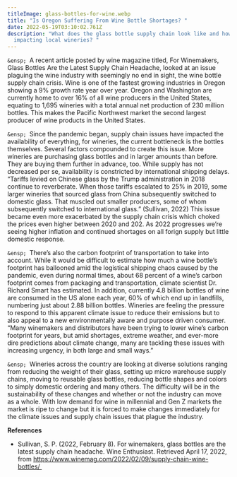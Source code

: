 ```yaml
---
titleImage: glass-bottles-for-wine.webp
title: "Is Oregon Suffering From Wine Bottle Shortages? "
date: 2022-05-19T03:10:02.761Z
description: "What does the glass bottle supply chain look like and how is it
  impacting local wineries? "
---
```

<!--StartFragment-->

`&ensp; `A recent article posted by wine magazine titled, For Winemakers, Glass Bottles Are the Latest Supply Chain Headache, looked at an issue plaguing the wine industry with seemingly no end in sight, the wine bottle supply chain crisis. Wine is one of the fastest growing industries in Oregon showing a 9% growth rate year over year. Oregon and Washington are currently home to over 16% of all wine producers in the United States, equating to 1,695 wineries with a total annual net production of 230 million bottles. This makes the Pacific Northwest market the second largest producer of wine products in the United States. 

`&ensp; `Since the pandemic began, supply chain issues have impacted the availability of everything, for wineries, the current bottleneck is the bottles themselves. Several factors compounded to create this issue. More wineries are purchasing glass bottles and in larger amounts than before. They are buying them further in advance, too. While supply has not decreased per se, availability is constricted by international shipping delays. “Tariffs levied on Chinese glass by the Trump administration in 2018 continue to reverberate. When those tariffs escalated to 25% in 2019, some larger wineries that sourced glass from China subsequently switched to domestic glass. That muscled out smaller producers, some of whom subsequently switched to international glass.” (Sullivan, 2022) This issue became even more exacerbated by the supply chain crisis which choked the prices even higher between 2020 and 202. As 2022 progresses we’re seeing higher inflation and continued shortages on all forign supply but little domestic response. 

`&ensp; `There’s also the carbon footprint of transportation to take into account. While it would be difficult to estimate how much a wine bottle’s footprint has ballooned amid the logistical shipping chaos caused by the pandemic, even during normal times, about 68 percent of a wine’s carbon footprint comes from packaging and transportation, climate scientist Dr. Richard Smart has estimated. In addition, currently 4.8 billion bottles of wine are consumed in the US alone each year, 60% of which end up in landfills, numbering just about 2.88 billion bottles. Wineries are feeling the pressure to respond to this apparent climate issue to reduce their emissions but to also appeal to a new environmentally aware and purpose driven consumer. “Many winemakers and distributors have been trying to lower wine’s carbon footprint for years, but amid shortages, extreme weather, and ever-more dire predictions about climate change, many are tackling these issues with increasing urgency, in both large and small ways.”

`&ensp; `Wineries across the country are looking at diverse solutions ranging from reducing the weight of their glass, setting up micro warehouse supply chains, moving to reusable glass bottles, reducing bottle shapes and colors to simply domestic ordering and many others. The difficulty will be in the sustainability of these changes and whether or not the industry can move as a whole. With low demand for wine in millennial and Gen Z markets the market is ripe to change but it is forced to make changes immediately for the climate issues and supply chain issues that plague the industry.

**References**

* Sullivan, S. P. (2022, February 8). For winemakers, glass bottles are the latest supply chain headache. Wine Enthusiast. Retrieved April 17, 2022, from https://www.winemag.com/2022/02/09/supply-chain-wine-bottles/ 

<!--EndFragment-->